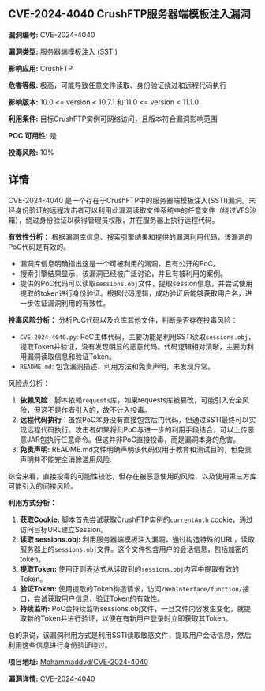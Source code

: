 ## CVE-2024-4040 CrushFTP服务器端模板注入漏洞

**漏洞编号:** CVE-2024-4040

**漏洞类型:** 服务器端模板注入 (SSTI)

**影响应用:** CrushFTP

**危害等级:** 极高，可能导致任意文件读取、身份验证绕过和远程代码执行

**影响版本:** 10.0 <= version < 10.7.1 和 11.0 <= version < 11.1.0

**利用条件:** 目标CrushFTP实例可网络访问，且版本符合漏洞影响范围

**POC 可用性:** 是

**投毒风险:** 10%

## 详情

CVE-2024-4040 是一个存在于CrushFTP中的服务器端模板注入(SSTI)漏洞。未经身份验证的远程攻击者可以利用此漏洞读取文件系统中的任意文件（绕过VFS沙箱），绕过身份验证以获得管理员权限，并在服务器上执行远程代码。 

**有效性分析：**
根据漏洞库信息、搜索引擎结果和提供的漏洞利用代码，该漏洞的PoC代码是有效的。

*   漏洞库信息明确指出这是一个可被利用的漏洞，且有公开的PoC。
*   搜索引擎结果显示，该漏洞已经被广泛讨论，并且有被利用的案例。
*   提供的PoC代码可以读取`sessions.obj`文件，提取session信息，并尝试使用提取的token进行身份验证。根据代码逻辑，成功验证后能够获取用户名，进一步佐证漏洞利用的有效性。

**投毒风险分析：**
分析PoC代码以及仓库其他文件，判断是否存在投毒风险：

*   `CVE-2024-4040.py`: PoC主体代码，主要功能是利用SSTI读取`sessions.obj`，提取Token并验证，没有发现明显的恶意代码。代码逻辑相对清晰，主要为利用漏洞读取信息和验证Token。
*   `README.md`: 包含漏洞描述、利用方法和免责声明，未发现异常。

风险点分析：

1.  **依赖风险**：脚本依赖`requests`库，如果requests库被篡改，可能引入安全风险，但这不是作者引入的，故不计入投毒。
2.  **远程代码执行**：虽然PoC本身没有直接包含后门代码，但通过SSTI最终可以实现远程代码执行。攻击者如果将此PoC与进一步的利用手段结合，可以上传恶意JAR包执行任意命令。但这并非PoC直接投毒，而是漏洞本身的危害。
3. **免责声明:** README.md文件明确声明该代码仅用于教育和测试目的，但免责声明并不能完全消除滥用风险. 

综合来看，直接投毒的可能性较低，但存在被恶意使用的风险，以及使用第三方库可能引入的间接风险。

**利用方式分析：**

1.  **获取Cookie:** 脚本首先尝试获取CrushFTP实例的`currentAuth` cookie，通过访问目标URL建立Session。
2.  **读取 sessions.obj:** 利用服务器端模板注入漏洞，通过构造特殊的URL，读取服务器上的`sessions.obj`文件。这个文件包含用户的会话信息，包括加密的token。
3.  **提取Token:** 使用正则表达式从读取到的`sessions.obj`内容中提取有效的Token。
4.  **验证Token:** 使用提取的Token构造请求，访问`/WebInterface/function/`接口，尝试获取用户信息，验证Token的有效性。
5.  **持续监听:** PoC会持续监听sessions.obj文件，一旦文件内容发生变化，就提取新的Token并进行验证，以便在有新用户登录时立即获取其Token。

总的来说，该漏洞利用方式是利用SSTI读取敏感文件，提取用户会话信息，然后利用这些信息进行身份验证绕过。

**项目地址:** [Mohammaddvd/CVE-2024-4040](https://github.com/Mohammaddvd/CVE-2024-4040)

**漏洞详情:** [CVE-2024-4040](https://nvd.nist.gov/vuln/detail/CVE-2024-4040)